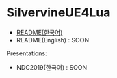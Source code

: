 SilvervineUE4Lua
================

* [README(한국어)](https://github.com/devcat-studio/SilvervineUE4Lua/blob/master/Plugins/SilvervineUE4Lua/Documents/README_ko.md)
* README(English) : SOON

Presentations:
* NDC2019(한국어) : SOON
